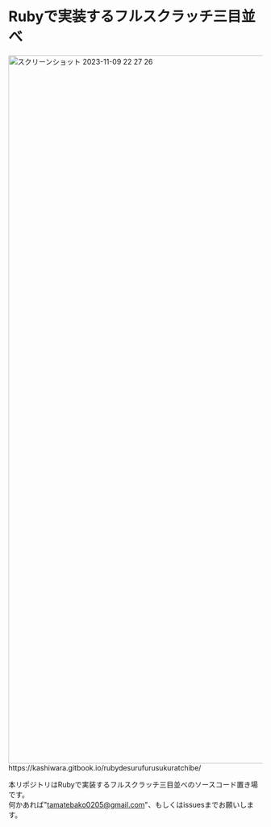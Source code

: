 # Rubyで実装するフルスクラッチ三目並べ
<img width="1403" alt="スクリーンショット 2023-11-09 22 27 26" src="https://github.com/Kashiwara0205/ruby-tic-tac-toe/assets/34295276/d4358fe3-070e-4201-85f4-ae304ca38192">
https://kashiwara.gitbook.io/rubydesurufurusukuratchibe/  
  
本リポジトリはRubyで実装するフルスクラッチ三目並べのソースコード置き場です。  
何かあれば"tamatebako0205@gmail.com"、もしくはissuesまでお願いします。
